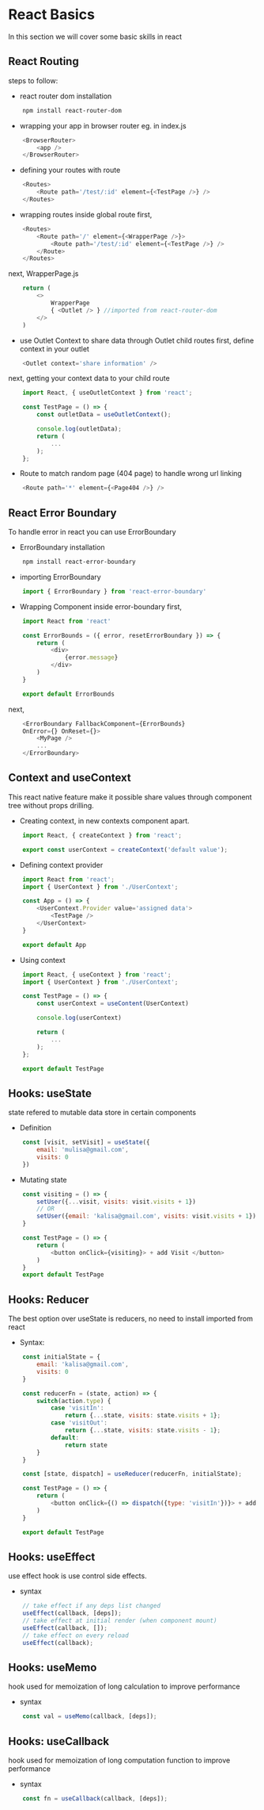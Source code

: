 # React Basics
In this section we will cover some basic skills in react

## React Routing
steps to follow: 

* react router dom installation
```bash
    npm install react-router-dom
```
* wrapping your app in browser router eg. in index.js
```javascript
    <BrowserRouter>
        <app />
    </BrowserRouter>
```

* defining your routes with route
```javascript
    <Routes>
        <Route path='/test/:id' element={<TestPage />} />
    </Routes>
```

* wrapping routes inside global route
first, 
```javascript
    <Routes>
        <Route path='/' element={<WrapperPage />}>
            <Route path='/test/:id' element={<TestPage />} />
        </Route>
    </Routes>
```
next, WrapperPage.js
```javascript
    return (
        <>
            WrapperPage
            { <Outlet /> } //imported from react-router-dom
        </>
    )
```

* use Outlet Context to share data through Outlet child routes
first, define context in your outlet
```javascript
    <Outlet context='share information' />
```

next, getting your context data to your child route
```javascript
    import React, { useOutletContext } from 'react';

    const TestPage = () => {
        const outletData = useOutletContext();

        console.log(outletData);
        return (
            ...
        );
    };
```

* Route to match random page (404 page) to handle wrong url linking
```javascript
    <Route path='*' element={<Page404 />} />
```

## React Error Boundary
To handle error in react you can use ErrorBoundary

* ErrorBoundary installation
```bash
    npm install react-error-boundary
```

* importing ErrorBoundary
```javascript
    import { ErrorBoundary } from 'react-error-boundary'
```

* Wrapping Component inside error-boundary
first, 
```javascript
    import React from 'react'

    const ErrorBounds = ({ error, resetErrorBoundary }) => {
        return (
            <div> 
                {error.message}
            </div>
        )
    }

    export default ErrorBounds
```

next,
```javascript
    <ErrorBoundary FallbackComponent={ErrorBounds} 
    OnError={} OnReset={}>
        <MyPage />
        ...
    </ErrorBoundary>
```

## Context and useContext
This react native feature make it possible share values through component tree without props drilling.

* Creating context, in new contexts component apart.
```javascript
    import React, { createContext } from 'react';

    export const userContext = createContext('default value');
```

* Defining context provider
```javascript
    import React from 'react';
    import { UserContext } from './UserContext';

    const App = () => {
        <UserContext.Provider value='assigned data'>
            <TestPage />
        </UserContext>
    }

    export default App
```

* Using context
```javascript
    import React, { useContext } from 'react';
    import { UserContext } from './UserContext';

    const TestPage = () => {
        const userContext = useContent(UserContext)

        console.log(userContext)

        return (
            ...
        );
    };

    export default TestPage
```

## Hooks: useState
state refered to mutable data store in certain components

* Definition
```javascript
    const [visit, setVisit] = useState({
        email: 'mulisa@gmail.com',
        visits: 0
    })
```

* Mutating state
```javascript
    const visiting = () => {
        setUser({...visit, visits: visit.visits + 1})
        // OR
        setUser({email: 'kalisa@gmail.com', visits: visit.visits + 1})
    }

    const TestPage = () => {
        return (
            <button onClick={visiting}> + add Visit </button>
        )
    }
    export default TestPage
```

## Hooks: Reducer
The best option over useState is reducers, no need to install imported from react

* Syntax:
```javascript
    const initialState = {
        email: 'kalisa@gmail.com',
        visits: 0
    }

    const reducerFn = (state, action) => {
        switch(action.type) {
            case 'visitIn':
                return {...state, visits: state.visits + 1};
            case 'visitOut':
                return {...state, visits: state.visits - 1};
            default:
                return state
        }
    }

    const [state, dispatch] = useReducer(reducerFn, initialState);

    const TestPage = () => {
        return (
            <button onClick={() => dispatch({type: 'visitIn'})}> + add Visit </button>
        )
    }

    export default TestPage
```

## Hooks: useEffect
use effect hook is use control side effects.

* syntax
```javascript
    // take effect if any deps list changed
    useEffect(callback, [deps]);
    // take effect at initial render (when component mount)
    useEffect(callback, []);
    // take effect on every reload
    useEffect(callback);
```

## Hooks: useMemo
hook used for memoization of long calculation to improve performance

* syntax
```javascript
    const val = useMemo(callback, [deps]);
```

## Hooks: useCallback
hook used for memoization of long computation function to improve performance

* syntax
```javascript
    const fn = useCallback(callback, [deps]);
```